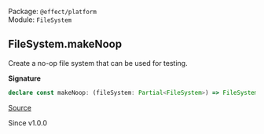 Package: `@effect/platform`<br />
Module: `FileSystem`<br />

## FileSystem.makeNoop

Create a no-op file system that can be used for testing.

**Signature**

```ts
declare const makeNoop: (fileSystem: Partial<FileSystem>) => FileSystem
```

[Source](https://github.com/Effect-TS/effect/tree/main/packages/platform/src/FileSystem.ts#L455)

Since v1.0.0